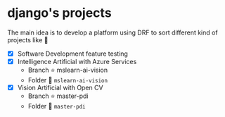 # django's projects
The main idea is to develop a platform using DRF to sort different kind of projects
like :baby:
- [x] Software Development feature testing
- [x] Intelligence Artificial with Azure Services
    - Branch :star: mslearn-ai-vision
    - Folder :file_folder: `mslearn-ai-vision`
- [x] Vision Artificial with Open CV
    - Branch :star: master-pdi
    - Folder :file_folder: `master-pdi`


